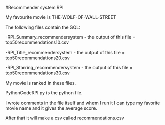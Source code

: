 #Recommender system RPI 

My favourite movie is THE-WOLF-OF-WALL-STREET

The following files contain the SQL:

-RPI_Summary_recommendersystem - the output of this file = top50recommendations10.csv

-RPI_Title_recommendersystem - the output of this file = top50recommendations20.csv

-RPI_Starring_recommendersystem - the output of this file = top50recommendations30.csv

My movie is ranked in these files.

PythonCodeRPI.py is the python file.

I wrote comments in the file itself and whem I run it I can type my favorite movie name and it gives the average score.

After that it will make a csv called recommendations.csv 
